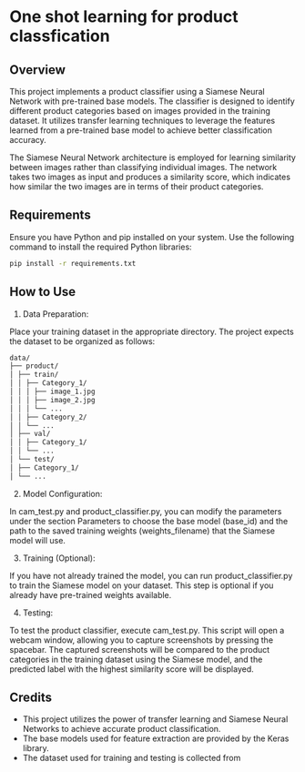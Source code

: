 # One shot learning for product classfication
## Overview
This project implements a product classifier using a Siamese Neural Network with pre-trained base models. The classifier is designed to identify different product categories based on images provided in the training dataset. It utilizes transfer learning techniques to leverage the features learned from a pre-trained base model to achieve better classification accuracy.

The Siamese Neural Network architecture is employed for learning similarity between images rather than classifying individual images. The network takes two images as input and produces a similarity score, which indicates how similar the two images are in terms of their product categories.

## Requirements
Ensure you have Python and pip installed on your system. Use the following command to install the required Python libraries:

```bash
pip install -r requirements.txt
```
## How to Use
1. Data Preparation:

Place your training dataset in the appropriate directory. The project expects the dataset to be organized as follows:
```bash
data/
├── product/
│ ├── train/
│ │ ├── Category_1/
│ │ │ ├── image_1.jpg
│ │ │ ├── image_2.jpg
│ │ │ └── ...
│ │ ├── Category_2/
│ │ └── ...
│ ├── val/
│ │ ├── Category_1/
│ │ └── ...
│ └── test/
│ ├── Category_1/
│ └── ...
```
2. Model Configuration:

In cam_test.py and product_classifier.py, you can modify the parameters under the section Parameters to choose the base model (base_id) and the path to the saved training weights (weights_filename) that the Siamese model will use.

3. Training (Optional):

If you have not already trained the model, you can run product_classifier.py to train the Siamese model on your dataset. This step is optional if you already have pre-trained weights available.

4. Testing:

To test the product classifier, execute cam_test.py. This script will open a webcam window, allowing you to capture screenshots by pressing the spacebar. The captured screenshots will be compared to the product categories in the training dataset using the Siamese model, and the predicted label with the highest similarity score will be displayed.

## Credits
- This project utilizes the power of transfer learning and Siamese Neural Networks to achieve accurate product classification.
- The base models used for feature extraction are provided by the Keras library.
- The dataset used for training and testing is collected from 
